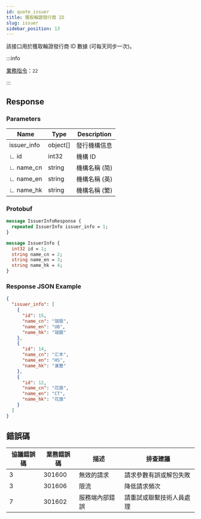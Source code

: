 ```yaml
---
id: quote_issuer
title: 獲取輪證發行商 ID
slug: issuer
sidebar_position: 13
---
```


該接口用於獲取輪證發行商 ID 數據 (可每天同步一次)。

:::info

[業務指令](../../socket/protocol/request)：`22`

:::

## Response

### Parameters

| Name        | Type     | Description   |
| ----------- | -------- | ------------- |
| issuer_info | object[] | 發行機構信息  |
| ∟ id        | int32    | 機構 ID       |
| ∟ name_cn   | string   | 機構名稱 (简) |
| ∟ name_en   | string   | 機構名稱 (英) |
| ∟ name_hk   | string   | 機構名稱 (繁) |

### Protobuf

```protobuf
message IssuerInfoResponse {
  repeated IssuerInfo issuer_info = 1;
}

message IssuerInfo {
  int32 id = 1;
  string name_cn = 2;
  string name_en = 3;
  string name_hk = 4;
}
```

### Response JSON Example

```json
{
  "issuer_info": [
    {
      "id": 15,
      "name_cn": "瑞银",
      "name_en": "UB",
      "name_hk": "瑞銀"
    },
    {
      "id": 14,
      "name_cn": "汇丰",
      "name_en": "HS",
      "name_hk": "滙豐"
    },
    {
      "id": 12,
      "name_cn": "花旗",
      "name_en": "CT",
      "name_hk": "花旗"
    }
  ]
}
```

## 錯誤碼

| 協議錯誤碼 | 業務錯誤碼 | 描述           | 排查建議                 |
| ---------- | ---------- | -------------- | ------------------------ |
| 3          | 301600     | 無效的請求     | 請求參數有誤或解包失敗   |
| 3          | 301606     | 限流           | 降低請求頻次             |
| 7          | 301602     | 服務端內部錯誤 | 請重試或聯繫技術人員處理 |
